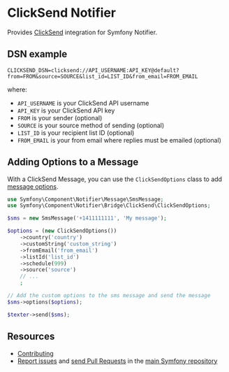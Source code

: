 ClickSend Notifier
==================

Provides [ClickSend](https://www.clicksend.com/) integration for Symfony Notifier.

DSN example
-----------

```
CLICKSEND_DSN=clicksend://API_USERNAME:API_KEY@default?from=FROM&source=SOURCE&list_id=LIST_ID&from_email=FROM_EMAIL
```

where:

 - `API_USERNAME` is your ClickSend API username
 - `API_KEY` is your ClickSend API key
 - `FROM` is your sender (optional)
 - `SOURCE` is your source method of sending (optional)
 - `LIST_ID` is your recipient list ID (optional)
 - `FROM_EMAIL` is your from email where replies must be emailed (optional)

Adding Options to a Message
---------------------------

With a ClickSend Message, you can use the `ClickSendOptions` class to add
[message options](https://developers.clicksend.com/docs/rest/v3/#send-sms/).

```php
use Symfony\Component\Notifier\Message\SmsMessage;
use Symfony\Component\Notifier\Bridge\ClickSend\ClickSendOptions;

$sms = new SmsMessage('+1411111111', 'My message');

$options = (new ClickSendOptions())
    ->country('country')
    ->customString('custom_string')
    ->fromEmail('from_email')
    ->listId('list_id')
    ->schedule(999)
    ->source('source')
    // ...
    ;

// Add the custom options to the sms message and send the message
$sms->options($options);

$texter->send($sms);
```

Resources
---------

 * [Contributing](https://symfony.com/doc/current/contributing/index.html)
 * [Report issues](https://github.com/symfony/symfony/issues) and
   [send Pull Requests](https://github.com/symfony/symfony/pulls)
   in the [main Symfony repository](https://github.com/symfony/symfony)
